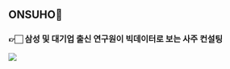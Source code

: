 ## ONSUHO🪽  
### 👉🏻 삼성 및 대기업 출신 연구원이 빅데이터로 보는 사주 컨설팅  
![](https://github.com/user-attachments/assets/da4f62f7-3959-408a-9571-4fb257f49089)
